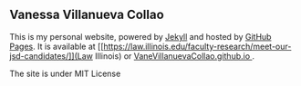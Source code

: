 ## Vanessa Villanueva Collao

This is my personal website, powered by [Jekyll](http://jekyllrb.com/) and hosted by [GitHub Pages](https://pages.github.com/). It is available at [[https://law.illinois.edu/faculty-research/meet-our-jsd-candidates/]](Law Illinois) or [VaneVillanuevaCollao.github.io
](http://VaneVillanuevaCollao.github.io/).

The site is under MIT License
